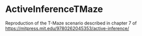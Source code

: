 # ActiveInferenceTMaze
Reproduction of the T-Maze scenario described in chapter 7 of https://mitpress.mit.edu/9780262045353/active-inference/
